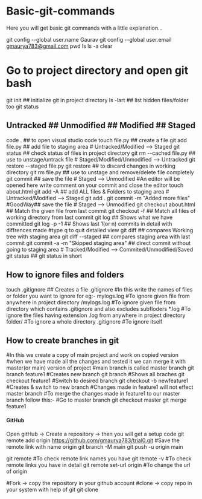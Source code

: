 # Basic-git-commands
Here you will get basic git commands with a little explanation...

git config --global user.name Gaurav
git config --global user.email gmaurya783@gmail.com
pwd
ls
ls -a
clear
# Go to project directory and open git bash
git init					## initialize git in project directory
ls -lart					## list hidden files/folder too
git status
## Untracked		## Unmodified		## Modified		## Staged
code .  					## to open visual studio code
touch file.py					## create a file 
git add file.py 				## add file to staging area  # Untracked/Modified --> Staged
git status					## check status of files in project directory
git rm --cached file.py				## use to unstage/untrack file	# Staged/Modified/Unmodified --> Untracked
git restore --staged file.py
git restore <file>          ## to discard changes in working directory
git rm file.py					## use to unstage and remove/delete file completely
git commit					## save the file  # Staged --> Unmodified
#An editor will be opened here write comment on your commit and close the editor
touch about.html
git add -A					## add ALL files & Folders to staging area  # Untracked/Modified --> Staged
git add .
git commit -m "Added more files" 	#GoodWay## save the file  # Staged --> Unmodified
git checkout about.html			## Match the given file from last commit
git checkout -f 			## Match all files of working directory from last commit
git log 				## Shows what we have committed
git log -p -1				## Shows last 1(or n) commits in detail with diffrences made
#type q to quit detailed view
git diff				## compares Working tree with staging area
git diff --staged			## compares staging area with last commit
git commit -a -m "Skipped staging area"	## direct commit without going to staging area # Tracked/Modified --> Commited/Unmodified/Saved
git status				## git status in short


## How to ignore files and folders
touch .gitignore			## Creates a file .gitignore
#In this write the names of files or folder you want to ignore
for eg:-
mylogs.log		#To ignore given file from anywhere in project directory
/mylogs.log		#To ignore given file from directory which contains .gitignore and also excludes subfloders
*.log			#To ignore the files having extension .log from anywhere in project directory
folder/			#To ignore a whole directory
.gitignore 		#To ignore itself		

## How to create branches in git
#In this we create a copy of main project and work on copied version
#when we have made all the changes and tested it we can merge it with master(or main) version of project
#main branch is called master branch
git branch feature1	#Creates new branch
git branch		#Shows all braches
git checkout feature1	#Switch to desired branch
git checkout -b newfeature1	#Creates & switch to new branch
#Changes made in feature1 will not effect master branch
#To merge the changes made in feature1 to our master branch follow this:-
#Go to master branch
git checkout master
git merge feature1



#### GitHub
Open gitHub -> Create a repository -> then you will get a setup code
git remote add origin https://github.com/gmaurya783/trial0.git	#Save the remote link with name origin
git branch -M main
git push -u origin main

git remote				#To check remote link names you have
git remote -v				#To check remote links you have in detail
git remote set-url origin <new link>	#To change the url of origin


#Fork -> copy the repository in your github account
#clone -> copy repo in your system with help of git
git clone <https link>
